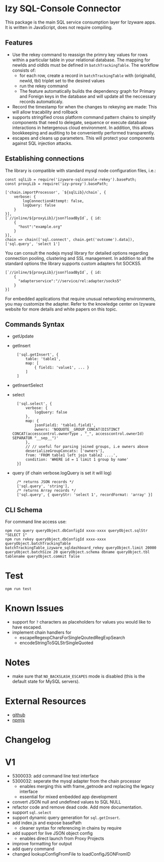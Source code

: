 # Izy SQL-Console Connector
This package is the main SQL service consumption layer for Izyware apps. It is written in JavaScript, does not require compiling. 

## Features
* Use the rekey command to reassign the primry key values for rows within a particular table in your relational database. The mapping for newIds and oldIds must be defined in `batchTrackingTable`. The workflow consists of:
    * for each row, create a record in `batchTrackingTable` with (originalId, newId, tbl) triplet set to the desired values
    * run the rekey command
    * The feature automatically builds the dependency graph for Primary and Foreign keys in the database and will update all the neccessary records automaticaly. 
* Record the timestamp for when the changes to rekeying are made: This will allow tracability and rollback
* supports stringified cross platform command pattern chains to simplify components that need to delegate, sequence or execute database interactions in hetergenous cloud environment. In addition, this allows bookkeeping and auditing to be conveniently performed transparently.
* escapes and cleans up parameters. This will protect your components against SQL injection attacks.

## Establishing connections
The library is compatible with standard mysql node configuration files, i.e.:

    const sqlLib = require('izyware-sqlconsole-rekey').basePath;
    const proxyLib = require('izy-proxy').basePath;
    
    ['chain.importProcessor', `${sqlLib}/chain`, {
        verbose: {
            logConnectionAttempt: false,
            logQuery: false
        }
    }],
    [`//inline/${proxyLib}/json?loadById`, { id:
        {
          "host":"example.org"
        }
    }],
    chain => chain(['sql.connect', chain.get('outcome').data]),
    ['sql.query', 'select 1']
    
You can consult the nodejs mysql library for detailed options regarding connection pooling, clustering and SSL management. In addition to all the standard options the library supports custom adapters fot SOCKS5. 

    [`//inline/${proxyLib}/json?loadById`, { id:
        {
          "adapterservice":"//service/rel:adapter/socks5"
        }
    }]

For embedded applications that require unusual networking environments, you may customize the adapter. Refer to the knowledge center on Izyware website for more details and white papers on this topic.

## Commands Syntax
* getUpdate
* getInsert

        ['sql.getInsert', {
            table: 'table1',
            map: [
                { field1: 'value1', ... }
            ]
        ]
        
* getInsertSelect
* select

        ['sql.select', {
            verbose: {
                logQuery: false
            },
            map: {
                jsonField1: 'table1.field1',
                owners: 'NOQUOTE__GROUP_CONCAT(DISTINCT CONCAT(accesscontrol.ownerType , "_", accesscontrol.ownerId) SEPARATOR "__sep__")'
            },
            // // useful for parsing joined groups, i.e owners above
            deserializeGroupConcats: ['owners'],
            from: 'FROM table1 left join table2 ....',
            condition: 'WHERE id = 1 limit 1 group by name'
        }]

* query (if chain verbose.logQuery is set it will log)

        /* returns JSON records */
        ['sql.query', 'string'], 
        /* returns Array records */
        ['sql.query', { queryStr: 'select 1', recordFormat: 'array' }]
        



## CLI Schema

For command line access use:

    npm run query queryObject.dbConfigId xxxx-xxxx queryObject.sqlStr "SELECT 1"
    npm run rekey queryObject.dbConfigId xxxx-xxxx queryObject.batchTrackingTable batchTrackingTable_izyware_sqldashboard_rekey queryObject.limit 20000 queryObject.batchSize 20 queryObject.schema dbname queryObject.tbl tablename queryObject.commit false

# Test

    npm run test

# Known Issues
* support for `?` characters as placeholders for values you would like to have escaped.
* implement chain handlers for
    * escapeRegexpCharsForSingleQoutedRegExpSearch
    * encodeStringToSQLStrSingleQuoted

# Notes
* make sure that `NO_BACKSLASH_ESCAPES` mode is disabled (this is the default state for MySQL servers).


# External Resources
* [github]
* [npmjs]

# Changelog 

# V1
* 5300033: add command line test interface
* 5300032: seperate the mysql adapter from the chain processor
    * enables merging this with frame_getnode and replacing the legacy interface
    * essential for mixed embedded app development
* convert JSON null and undefined values to SQL NULL
* refactor code and remove dead code. Add more documentation.
* support `sql.select`
* support dynamic query generation for `sql.getInsert`.
* add index.js and expose basePath
    * cleaner syntax for referencing in chains by require
* add support for live JSON object config
   * enables direct launch from Proxy Projects
* improve formatting for output
* add query command
* changed lookupConfigFromFile to loadConfigJSONFromID

[github]: https://github.com/izyware/apps-sqlconsole-rekey
[npmjs]: https://www.npmjs.com/package/izyware-sqlconsole-rekey